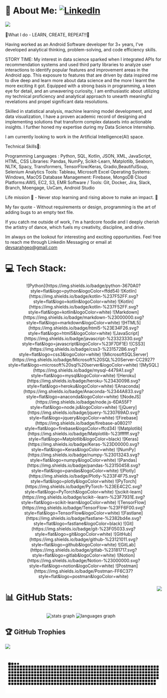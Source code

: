 # 💫 About Me: [![LinkedIn](https://img.shields.io/badge/LinkedIn-%230077B5.svg?logo=linkedin&logoColor=white)](https://linkedin.com/in/sarah-a-george/) 

![](https://quotes-github-readme.vercel.app/api?type=horizontal&theme=light)
<p>🚀What I do - LEARN, CREATE, REPEAT!!🚀

Having worked as an Android Software developer for 3+ years, I've developed analytical thinking, problem-solving, and code efficiency skills.

STORY TIME: My interest in data science sparked when I integrated APIs for recommendation systems and used third party libraries to analyze user interactions to identify popular features and improvement areas in the Android app. This exposure to features that are driven by data inspired me to dive deep and learn more about data science and the more I learnt the more exciting it got. Equipped with a strong basis in programming, a keen eye for detail, and an unwavering curiosity, I am enthusiastic about utilizing my technical proficiency and analytical approach to unearth meaningful revelations and propel significant data resolutions.

Skilled in statistical analysis, machine learning model development, and data visualization, I have a proven academic record of designing and implementing solutions that transform complex datasets into actionable insights. I further honed my expertise during my Data Science Internship.

I am currently looking to work in the Artificial Intelligence(AI) space.

Technical Skills🤖:

Programming Languages : Python, SQL, Kotlin, JSON, XML, JavaScript, HTML, CSS 
Libraries: Pandas, NumPy, Scikit-Learn, Matplotlib, Seaborn, NLTK, Spacy, Transformers, TensorFlow/Keras, Gradio,BeautifulSoup, Selenium 
Analytics Tools: Tableau, Microsoft Excel 
Operating Systems: Windows, MacOS
Database Management: Firebase, MongoDB 
Cloud Platforms:AWS, EC2, S3, EMR 
Software / Tools: Git, Docker, Jira, Slack, Branch, Moengage, UxCam, Android Studio

Life mission 🧬 - Never stop learning and rising above to make an impact. 🤏

My fav quote - Without requirements or design, programming is the art of adding bugs to an empty text file. 

If you catch me outside of work, I'm a hardcore foodie and I deeply cherish the artistry of dance, which fuels my creativity, discipline, and drive.

Im always on the lookout for interesting and exciting opportunities. Feel free to reach me through Linkedin Messaging or email at devsarahgeo@gmail.com</p>

# 💻 Tech Stack:
<div align = "center">
  ![Python](https://img.shields.io/badge/python-3670A0?style=flat&logo=python&logoColor=ffdd54) ![Kotlin](https://img.shields.io/badge/kotlin-%237F52FF.svg?style=flat&logo=kotlin&logoColor=white) ![Kotlin](https://img.shields.io/badge/kotlin-%237F52FF.svg?style=flat&logo=kotlin&logoColor=white) ![Markdown](https://img.shields.io/badge/markdown-%23000000.svg?style=flat&logo=markdown&logoColor=white) ![HTML5](https://img.shields.io/badge/html5-%23E34F26.svg?style=flat&logo=html5&logoColor=white) ![JavaScript](https://img.shields.io/badge/javascript-%23323330.svg?style=flat&logo=javascript&logoColor=%23F7DF1E) ![CSS3](https://img.shields.io/badge/css3-%231572B6.svg?style=flat&logo=css3&logoColor=white) ![MicrosoftSQLServer](https://img.shields.io/badge/Microsoft%20SQL%20Server-CC2927?style=flat&logo=microsoft%20sql%20server&logoColor=white) ![MySQL](https://img.shields.io/badge/mysql-4479A1.svg?style=flat&logo=mysql&logoColor=white) ![Heroku](https://img.shields.io/badge/heroku-%23430098.svg?style=flat&logo=heroku&logoColor=white) ![Anaconda](https://img.shields.io/badge/Anaconda-%2344A833.svg?style=flat&logo=anaconda&logoColor=white) ![NodeJS](https://img.shields.io/badge/node.js-6DA55F?style=flat&logo=node.js&logoColor=white) ![jQuery](https://img.shields.io/badge/jquery-%230769AD.svg?style=flat&logo=jquery&logoColor=white) ![Firebase](https://img.shields.io/badge/firebase-a08021?style=flat&logo=firebase&logoColor=ffcd34) ![Matplotlib](https://img.shields.io/badge/Matplotlib-%23ffffff.svg?style=flat&logo=Matplotlib&logoColor=black) ![Keras](https://img.shields.io/badge/Keras-%23D00000.svg?style=flat&logo=Keras&logoColor=white) ![NumPy](https://img.shields.io/badge/numpy-%23013243.svg?style=flat&logo=numpy&logoColor=white) ![Pandas](https://img.shields.io/badge/pandas-%23150458.svg?style=flat&logo=pandas&logoColor=white) ![Plotly](https://img.shields.io/badge/Plotly-%233F4F75.svg?style=flat&logo=plotly&logoColor=white) ![PyTorch](https://img.shields.io/badge/PyTorch-%23EE4C2C.svg?style=flat&logo=PyTorch&logoColor=white) ![scikit-learn](https://img.shields.io/badge/scikit--learn-%23F7931E.svg?style=flat&logo=scikit-learn&logoColor=white) ![TensorFlow](https://img.shields.io/badge/TensorFlow-%23FF6F00.svg?style=flat&logo=TensorFlow&logoColor=white) ![Fastlane](https://img.shields.io/badge/fastlane-%2382bd4e.svg?style=flat&logo=fastlane&logoColor=black) ![Git](https://img.shields.io/badge/git-%23F05033.svg?style=flat&logo=git&logoColor=white) ![GitHub](https://img.shields.io/badge/github-%23121011.svg?style=flat&logo=github&logoColor=white) ![GitLab](https://img.shields.io/badge/gitlab-%23181717.svg?style=flat&logo=gitlab&logoColor=white) ![Notion](https://img.shields.io/badge/Notion-%23000000.svg?style=flat&logo=notion&logoColor=white) ![Postman](https://img.shields.io/badge/Postman-FF6C37?style=flat&logo=postman&logoColor=white)
</div>

###

<img align="right" height="150" src="https://i.imgflip.com/65efzo.gif"  />

###

# 📊 GitHub Stats:

###

<div align="center">
  <img src="https://github-readme-stats.vercel.app/api?username=devsarahgeo&show_icons=true&theme=radical" height="150" alt="stats graph"  />
  <img src="https://github-readme-stats.vercel.app/api/top-langs?username=devsarahgeo&locale=en&hide_title=false&layout=compact&card_width=320&langs_count=5&theme=dracula&hide_border=false" height="150" alt="languages graph"  />
</div>

## 🏆 GitHub Trophies
![](https://github-profile-trophy.vercel.app/?username=devsarahgeo&theme=radical&no-frame=false&no-bg=true&margin-w=4)

<br clear="both">

<picture>
  <source media="(prefers-color-scheme: dark)" srcset="https://raw.githubusercontent.com/devsarahgeo/devsarahgeo/output/github-snake-dark.svg" />
  <source media="(prefers-color-scheme: light)" srcset="https://raw.githubusercontent.com/devsarahgeo/devsarahgeo/output/github-snake.svg" />
  <img alt="github-snake" src="https://raw.githubusercontent.com/devsarahgeo/devsarahgeo/output/github-snake.svg" />
</picture>

###
